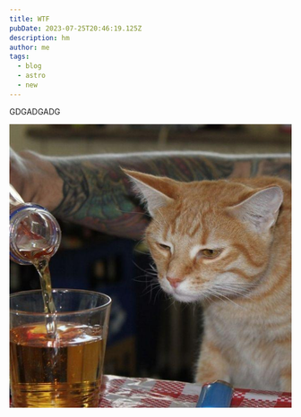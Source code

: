 ```yaml
---
title: WTF
pubDate: 2023-07-25T20:46:19.125Z
description: hm
author: me
tags:
  - blog
  - astro
  - new
---
```


GDGADGADG

![Cat1](../../assets/404cat/cat1.jpg)
